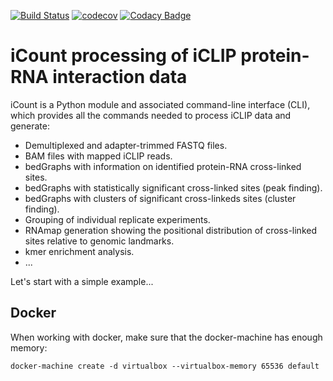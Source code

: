 [![Build Status](https://travis-ci.com/tomazc/iCount.svg?token=MxKtDvsXZMsCDvfFpmd6&branch=master)](https://travis-ci.com/tomazc/iCount)
[![codecov](https://codecov.io/gh/tomazc/iCount/branch/master/graph/badge.svg?token=JhUJ66rnJ3)](https://codecov.io/gh/tomazc/iCount)
[![Codacy Badge](https://api.codacy.com/project/badge/Grade/bb21b3cc5fcd420c885ed12bf8393065)](https://www.codacy.com?utm_source=github.com&amp;utm_medium=referral&amp;utm_content=tomazc/iCount&amp;utm_campaign=Badge_Grade)

# iCount processing of iCLIP protein-RNA interaction data

iCount is a Python module and associated command-line interface (CLI),
which provides all the commands needed to process iCLIP data and 
generate:
 
+ Demultiplexed and adapter-trimmed FASTQ files.
+ BAM files with mapped iCLIP reads.
+ bedGraphs with information on identified protein-RNA cross-linked sites.
+ bedGraphs with statistically significant cross-linked sites (peak finding).
+ bedGraphs with clusters of significant cross-linkeds sites (cluster finding).
+ Grouping of individual replicate experiments.
+ RNAmap generation showing the positional distribution of cross-linked sites relative to genomic landmarks.
+ kmer enrichment analysis.
+ ...

Let's start with a simple example...


Docker
------

When working with docker, make sure that the docker-machine has enough memory:

    docker-machine create -d virtualbox --virtualbox-memory 65536 default
